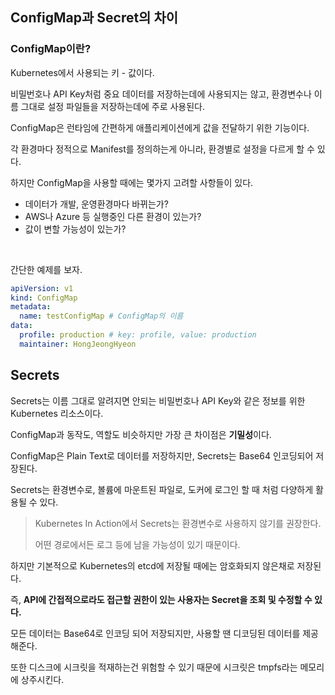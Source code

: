 ## ConfigMap과 Secret의 차이

### ConfigMap이란?

Kubernetes에서 사용되는 키 - 값이다.

비밀번호나 API Key처럼 중요 데이터를 저장하는데에 사용되지는 않고, 환경변수나 이름 그대로 설정 파일들을 저장하는데에 주로 사용된다.

ConfigMap은 런타임에 간편하게 애플리케이션에게 값을 전달하기 위한 기능이다.

각 환경마다 정적으로 Manifest를 정의하는게 아니라, 환경별로 설정을 다르게 할 수 있다.

하지만 ConfigMap을 사용할 때에는 몇가지 고려할 사항들이 있다.

- 데이터가 개발, 운영환경마다 바뀌는가?
- AWS나 Azure 등 실행중인 다른 환경이 있는가?
- 값이 변할 가능성이 있는가?

<br>

간단한 예제를 보자.

``` yaml
apiVersion: v1
kind: ConfigMap
metadata:
  name: testConfigMap # ConfigMap의 이름
data:
  profile: production # key: profile, value: production
  maintainer: HongJeongHyeon
```

## Secrets

Secrets는 이름 그대로 알려지면 안되는 비밀번호나 API Key와 같은 정보를 위한 Kubernetes 리소스이다.

ConfigMap과 동작도, 역할도 비슷하지만 가장 큰 차이점은 **기밀성**이다.

ConfigMap은 Plain Text로 데이터를 저장하지만, Secrets는 Base64 인코딩되어 저장된다.

Secrets는 환경변수로, 볼륨에 마운트된 파일로, 도커에 로그인 할 때 처럼 다양하게 활용될 수 있다.

> Kubernetes In Action에서 Secrets는 환경변수로 사용하지 않기를 권장한다.
>
> 어떤 경로에서든 로그 등에 남을 가능성이 있기 때문이다.

하지만 기본적으로 Kubernetes의 etcd에 저장될 때에는 암호화되지 않은채로 저장된다.

즉, **API에 간접적으로라도 접근할 권한이 있는 사용자는 Secret을 조회 및 수정할 수 있다.**

모든 데이터는 Base64로 인코딩 되어 저장되지만, 사용할 땐 디코딩된 데이터를 제공해준다.

또한 디스크에 시크릿을 적재하는건 위험할 수 있기 때문에 시크릿은 tmpfs라는 메모리에 상주시킨다.